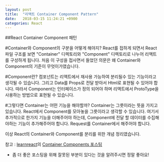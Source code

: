 ```yaml
---
layout: post
title:  "리액트 Container Component Pattern"
date:   2018-03-15 11:24:21 +0900
categories: React
---
```


##React Container Component 패턴


#Container와 Component의 구분을 어떻게 해야지?
React를 접하게 되면서 React 파일 구조를 보면 "Container" 디렉토리와 "Component" 디렉토리로 나누어 리액트를 구성하게 됩니다.
처음 이 구성을 접사면서 들었던 의문은 왜 Container와 Component의 기준이 무엇이가였습니다.


#Component란?
컴포넌트는 리액트에서 재사용 가능하여 분리될수 있는 기능이라고 생각될 수 있습니다. 그리고 Data를 Props로 전달 받아서 Html로 표현될 수 있어야 합니다.
따라서 Component는 인터페이스가 정의 되어야 하며 리액트에서 ProtoType을 사용하는 방법으로 표현될 수 있습니다.


#그렇다면 Container는 어떤 기능을 해야할까?
Container는 그릇이라는 뜻을 가지고 있습니다. React에서 Component를 모아놓을 그릇이라고 생각할 수 있습니다. 
여기서 추가적으로 한가지 기능을 더해주어야 하는데, Component에 전달 할 데이터를 수집해야하는 기능이 추가해주어야 합니다. 
Request를 Container에서 해주어야 합니다.

이상 React의 Container와 Component를 분리를 위한 개념 정리였습니다.


참고 : [learnreact][learnreact]의 [Container Components 포스팅][Container-Components]


* 좀 더 좋은 포스팅을 위해 잘못된 부분이 있다는 것을 알려주시면 정말 좋아요!

[learnreact]: https://medium.com/@learnreact
[Container-Components]: https://medium.com/@learnreact/container-components-c0e67432e005
